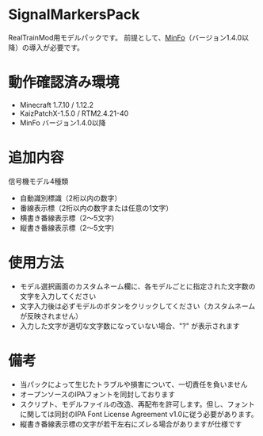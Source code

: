 # SignalMarkersPack
RealTrainMod用モデルパックです。
前提として、[MinFo](https://github.com/Kai-Z-JP/MinFo)（バージョン1.4.0以降）の導入が必要です。

# 動作確認済み環境
- Minecraft 1.7.10 / 1.12.2
- KaizPatchX-1.5.0 / RTM2.4.21-40
- MinFo バージョン1.4.0以降

# 追加内容
信号機モデル4種類
- 自動識別標識（2桁以内の数字）
- 番線表示標（2桁以内の数字または任意の1文字）
- 横書き番線表示標（2～5文字)
- 縦書き番線表示標（2～5文字)

# 使用方法
- モデル選択画面のカスタムネーム欄に、各モデルごとに指定された文字数の文字を入力してください
- 文字入力後は必ずモデルのボタンをクリックしてください（カスタムネームが反映されません）
- 入力した文字が適切な文字数になっていない場合、"?" が表示されます


# 備考
- 当パックによって生じたトラブルや損害について、一切責任を負いません
- オープンソースのIPAフォントを同封しております
- スクリプト、モデルファイルの改造、再配布を許可します。但し、フォントに関しては同封のIPA Font License Agreement v1.0に従う必要があります。
- 縦書き番線表示標の文字が若干左右にズレる場合がありますが仕様です
